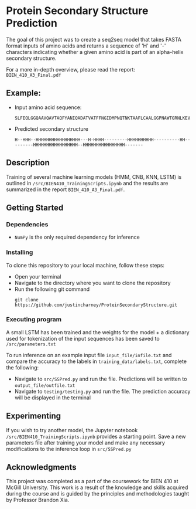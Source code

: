 # Protein Secondary Structure Prediction

The goal of this project was to create a seq2seq model that takes FASTA format inputs of amino acids and returns a sequence of 'H' and '-' characters indicating whether a given amino acid is part of an alpha-helix secondary structure.

For a more in-depth overview, please read the report: `BIEN_410_A3_Final.pdf`

## Example:
* Input amino acid sequence:
  ```
  SLFEQLGGQAAVQAVTAQFYANIQADATVATFFNGIDMPNQTNKTAAFLCAALGGPNAWTGRNLKEVHANMGVSNAQFTTVIGHLRSALTGAGVAAALVEQTVAVAETVRGDVVTV
  ```
* Predicted secondary structure
  ```
  H--HHH--HHHHHHHHHHHHHHHHH---H-HHHH---------HHHHHHHHHH----------HH---------HHHHHHHHHHHHHHHHH--HHHHHHHHHHHHHHHH-------
  ```

## Description

Training of several machine learning models (HMM, CNB, KNN, LSTM) is outlined in `/src/BIEN410_TrainingScripts.ipynb` and the results are summarized in the report `BIEN_410_A3_Final.pdf`.

## Getting Started

### Dependencies

* `NumPy` is the only required dependency for inference

### Installing

To clone this repository to your local machine, follow these steps:
* Open your terminal
* Navigate to the directory where you want to clone the repository
* Run the following git command
  ```
  git clone https://github.com/justincharney/ProteinSecondaryStructure.git
  ```

### Executing program
A small LSTM has been trained and the weights for the model + a dictionary used for tokenization of the input sequences has been saved to `/src/parameters.txt`

To run inference on an example input file `input_file/infile.txt` and compare the accuracy to the labels in `training_data/labels.txt`, complete the following:
* Navigate to `src/SSPred.py` and run the file. Predictions will be written to `output_file/outfile.txt`
* Navigate to `testing/testing.py` and run the file. The prediction accuracy will be displayed in the terminal

## Experimenting

If you wish to try another model, the Jupyter notebook `/src/BIEN410_TrainingScripts.ipynb` provides a starting point. Save a new parameters file after training your model and make any necessary modifications to the 
inference loop in `src/SSPred.py`

## Acknowledgments

This project was completed as a part of the coursework for BIEN 410 at McGill University.
This work is a result of the knowledge and skills acquired during the course and is guided by the principles and methodologies taught by Professor Brandon Xia.

